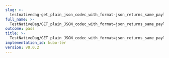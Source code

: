 ```yaml
---
slug: >-
  testnativedag-get_plain_json_codec_with_format-json_returns_same_payload_as_format-dag-json_but_with_plain_content-type-header_content-type
full_name: >-
  TestNativeDag/GET_plain_JSON_codec_with_format=json_returns_same_payload_as_format=dag-json_but_with_plain_Content-Type/Header_Content-Type
outcome: pass
title: >-
  TestNativeDag/GET_plain_JSON_codec_with_format=json_returns_same_payload_as_format=dag-json_but_with_plain_Content-Type/Header_Content-Type
implementation_id: kubo-ter
version: v0.0.2
---
```


